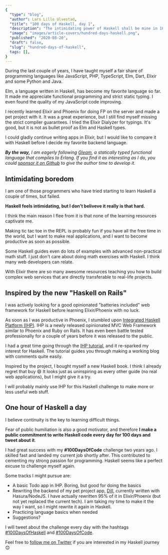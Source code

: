```yaml
---
{
  "type": "blog",
  "author": Lars Lillo Ulvestad,
  "title": "100 days of Haskell, day 1",
  "description": "The intimidating power of Haskell shall be mine in 100 days.",
  "image": "images/article-covers/hundred-days-haskell.png",
  "published": "2020-08-20",
  "draft": false,
  "slug": "hundred-days-of-haskell",
  tags: [],
}
---
```


During the last couple of years, I have taught myself a fair share of programming languages like JavaScript, PHP, TypeScript, Elm, Dart, Elixir and some Python and Java.

Elm, a language written in Haskell, has become my favorite language so far. It made me appreciate functional programming and strict static typing. I even found the quality of my JavaScript code improving.

I recently learned Elixir and Phoenix for doing FP on the server and made a pet project with it. It was a great experience, but I still find myself missing the strict compiler guarantees. I tried the Elixir Dialyzer for typings. It's good, but it is not as bullet proof as Elm and Haskell types.

I could gladly continue writing apps in Elixir, but I would like to compare it with Haskell before I decide my favorite backend language.

_**By the way,** I am eagerly following [Gleam](https://gleam.run/), a statically typed functional language that compiles to Erlang. If you find it as interesting as I do, you could [sponsor it on Github](https://github.com/sponsors/lpil) to give the author time to develop it._

## Intimidating boredom

I am one of those programmers who have tried starting to learn Haskell a couple of times, but failed.

**Haskell feels intimidating, but I don't beliveve it really is that hard.**

I think the main reason I flee from it is that none of the learning resources captivate me.

Making tic tac toe in the REPL is probably fun if you have all the free time in the world, but I want to make real applications, and I want to become productive as soon as possible.

Some Haskell guides even do lots of examples with advanced non-practical math stuff. I just don't care about doing math exercises with Haskell. I think many web developers can relate.

With Elixir there are so many awesome resources teaching you how to build complex web services that are directly transferable to real-life projects.

## Inspired by the new "Haskell on Rails"

I was actively looking for a good opinionated "batteries included" web framework for Haskell before learning Elixir/Phoenix with no luck.

As soon as I was productive in Phoenix, I stumbled upon [Integrated Haskell Platform (IHP)](https://ihp.digitallyinduced.com/). IHP is a newly released opinionated MVC Web Framework similar to Phoenix and Ruby on Rails. It has even been battle tested professionally for a couple of years before it was released to the public.

I had a great time going through the [IHP tutorial](https://ihp.digitallyinduced.com/Guide/index.html), and it re-sparked my interest for Haskell. The tutorial guides you through making a working blog with comments quite easily.

Inspired by the project, I bought myself a new Haskell book. I think I already regret that buy 😄 It looks just as uninspiring as every other guide (no real web applications), but I might give it a try.

I will probably mainly use IHP for this Haskell challenge to make more or less useful web stuff.

## One hour of Haskell a day

I believe continuity is the key to learning difficult things.

Fear of public humiliation is also a good motivator, and therefore **I make a public commitment to write Haskell code every day for 100 days and tweet about it**.

I had great success with my **#100DaysOfCode** challenge two years ago. I skilled fast and landed my current job shortly after. This contributed to cementing my strong passion for programming. Haskell seems like a perfect excuse to challenge myself again.

Some tracks I might pursue are:

- A basic Todo app in IHP. Boring, but good for doing the basics
- Rewriting the backend of my pet project app, [Dill](http://dill.network/), currently written with Hasura/NodeJS. I have actually rewritten 95% of it in Elixir/Phoenix (but not yet replaced the current tech). I am taking my time to make it the way I want, so I might rewrite it again in Haskell.
- Practicing language basics when needed
- Suggestions?

I will tweet about the challenge every day with the hashtags [#100DaysOfHaskell](https://twitter.com/hashtag/100daysOfHaskell?src=hashtag_click) and [#100DaysOfCode](https://twitter.com/search?q=%23100DaysOfCode&src=hashtag_click).

Feel free to [follow me on Twitter](https://twitter.com/larsparsfromage) if you are interested in my Haskell journey 😊
